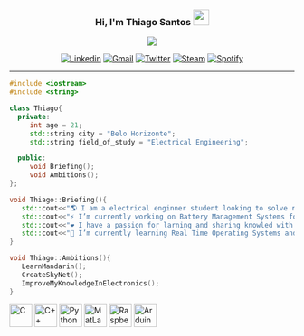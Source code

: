 <h3 align="center">
  Hi, I'm Thiago Santos
  <img src="https://media.giphy.com/media/hvRJCLFzcasrR4ia7z/giphy.gif" width="28">
</h3>

<!-- Typing SVG by DenverCoder1 - https://github.com/DenverCoder1/readme-typing-svg -->
<p align="center">
  <a href="https://github.com/DenverCoder1/readme-typing-svg"><img src="https://readme-typing-svg.herokuapp.com?color=00ACEE&size=21&center=true&lines=Electrical+Engineering+Student;Embedded+Software+Developer;Always+learning+new+things"></a>
  </a>
</p>

<!-- Social badges section -->
<p align="center">
  <a href="https://www.linkedin.com/in/thiagoolvr">
    <img title="Linkedin" src="https://img.shields.io/badge/-Linkedin-blue?style=for-the-badge&logo=Linkedin&logoColor=white"/></a>
  <a href="mailto:tso.thiagosantos@gmail.com">
    <img title="Gmail" src="https://img.shields.io/badge/gmail-c14438?style=for-the-badge&logo=Gmail&logoColor=white"/></a>
   <a href="https://twitter.com/ThiagoSO_">
    <img title="Twitter" src="https://img.shields.io/badge/twitter-0D95E8?style=for-the-badge&logo=twitter&logoColor=white"/></a>
  <a href="https://steamcommunity.com/profiles/76561198156439143/">
    <img title="Steam" src="https://img.shields.io/badge/-Steam-black?style=for-the-badge&logo=Steam&logoColor=white"/></a>
  <a href="https://open.spotify.com/user/22tagggzyqdpdtlchxhn76wti">
    <img title="Spotify" src="https://img.shields.io/badge/-Spotify-1db954?style=for-the-badge&logo=Spotify&logoColor=white"/></a>
</p>

----

<!-- class WhoAmI -->
 ```c++
 #include <iostream>
 #include <string>
 
 class Thiago{
   private:
      int age = 21;
      std::string city = "Belo Horizonte";
      std::string field_of_study = "Electrical Engineering";

   public:
      void Briefing();
      void Ambitions();
 };
 
 void Thiago::Briefing(){
    std::cout<<"🌎 I am a electrical enginner student looking to solve real world problems "<<std::endl;
    std::cout<<"⚡ I’m currently working on Battery Management Systems focusing on improve the electric mobility"<<std::endl;
    std::cout<<"❤️ I have a passion for larning and sharing knowled with other as public as possible"<<std::endl;
    std::cout<<"🧠 I’m currently learning Real Time Operating Systems and electronics as well"<<std::endl;
 }
 
 void Thiago::Ambitions(){
    LearnMandarin();
    CreateSkyNet();
    ImproveMyKnowledgeInElectronics();
 }
 ```
 
<!-- My favorite tools -->
<p align="left">
  <img align="center" title="C" width="40" src="https://cdn.jsdelivr.net/gh/devicons/devicon/icons/c/c-original.svg">
  <img align="center" title="C++" width="40" src="https://cdn.jsdelivr.net/gh/devicons/devicon/icons/cplusplus/cplusplus-original.svg">
  <img align="center" title="Python" width="40" src="https://cdn.jsdelivr.net/gh/devicons/devicon/icons/python/python-original.svg">
  <img align="center" title="MatLab" width="40" src="https://cdn.jsdelivr.net/gh/devicons/devicon/icons/matlab/matlab-original.svg">
  <img align="center" title="Raspberry Pi" width="40" src="https://cdn.jsdelivr.net/gh/devicons/devicon/icons/raspberrypi/raspberrypi-original.svg">
  <img align="center" title="Arduino" width="40" src="https://cdn.jsdelivr.net/gh/devicons/devicon/icons/arduino/arduino-original.svg">
</p>
